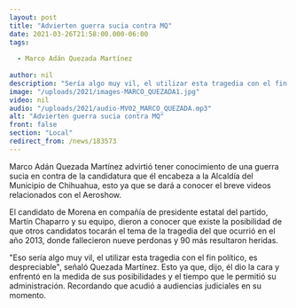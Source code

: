 ```yaml
---
layout: post
title: "Advierten guerra sucia contra MQ"
date: 2021-03-26T21:58:00.000-06:00
tags:
  
  - Marco Adán Quezada Martínez
  
author: nil
description: "Sería algo muy vil, el utilizar esta tragedia con el fin político, es despreciable, señaló abanderado morenista."
image: "/uploads/2021/images-MARCO_QUEZADA1.jpg"
video: nil
audio: "/uploads/2021/audio-MV02_MARCO_QUEZADA.mp3"
alt: "Advierten guerra sucia contra MQ"
front: false
section: "Local"
redirect_from: /news/183573
---
```


Marco Adán Quezada Martínez advirtió tener conocimiento de una guerra sucia en contra de la candidatura que él encabeza a la Alcaldía del Municipio de Chihuahua, esto ya que se dará a conocer el breve videos relacionados con el Aeroshow.

El candidato de Morena en compañía de presidente estatal del partido, Martín Chaparro y su equipo, dieron a conocer que existe la posibilidad de que otros candidatos tocarán el tema de la tragedia del que ocurrió en el año 2013, donde fallecieron nueve perdonas y 90 más resultaron heridas.

"Eso sería algo muy vil, el utilizar esta tragedia con el fin político, es despreciable", señaló Quezada Martínez. Esto ya que, dijo, él dio la cara y enfrentó en la medida de sus posibilidades y el tiempo que le permitió su administración. Recordando que acudió a audiencias judiciales en su momento.
